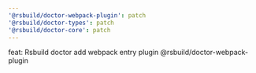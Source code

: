 ```yaml
---
'@rsbuild/doctor-webpack-plugin': patch
'@rsbuild/doctor-types': patch
'@rsbuild/doctor-core': patch
---
```


feat: Rsbuild doctor add webpack entry plugin @rsbuild/doctor-webpack-plugin
